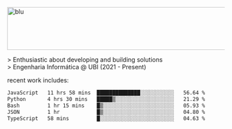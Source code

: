 
<img width="1415" height="100" alt="blu" src="https://github.com/rdsilva01/rdsilva01/assets/101207588/deb060e5-d035-4f09-b511-e3f50605b207">

\> Enthusiastic about developing and building solutions <br>
\> Engenharia Informática @ UBI (2021 - Present)

<!-- <a href="https://www.rodrigosilva.live/">personal website</a> 🏁 -->

<!-- ![](https://komarev.com/ghpvc/?username=rdsilva01) -->

recent work includes:
<!--START_SECTION:waka-->

```txt
JavaScript   11 hrs 58 mins  ██████████████░░░░░░░░░░░   56.64 %
Python       4 hrs 30 mins   █████▒░░░░░░░░░░░░░░░░░░░   21.29 %
Bash         1 hr 15 mins    █▒░░░░░░░░░░░░░░░░░░░░░░░   05.93 %
JSON         1 hr            █▒░░░░░░░░░░░░░░░░░░░░░░░   04.80 %
TypeScript   58 mins         █░░░░░░░░░░░░░░░░░░░░░░░░   04.63 %
```

<!--END_SECTION:waka-->

